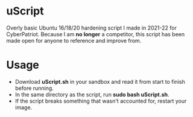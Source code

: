 # uScript
Overly basic Ubuntu 16/18/20 hardening script I made in 2021-22 for CyberPatriot. Because I am **no longer** a competitor, this script has been made open for anyone to reference and improve from.

# Usage
- Download **uScript.sh** in your sandbox and read it from start to finish before running.
- In the same directory as the script, run **sudo bash uScript.sh**.
- If the script breaks something that wasn't accounted for, restart your image. 
